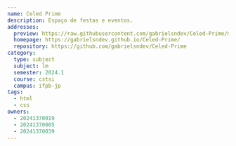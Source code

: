 ```yaml
---
name: Celed Prime
description: Espaço de festas e eventos.
addresses:
  preview: https://raw.githubusercontent.com/gabrielsndev/Celed-Prime/main/preview.png
  homepage: https://gabrielsndev.github.io/Celed-Prime/
  repository: https://github.com/gabrielsndev/Celed-Prime
category:
  type: subject
  subject: lm
  semester: 2024.1
  course: cstsi
  campus: ifpb-jp
tags:
  - html
  - css
owners:
  - 20241370019
  - 20241370005
  - 20241370039
---
```

